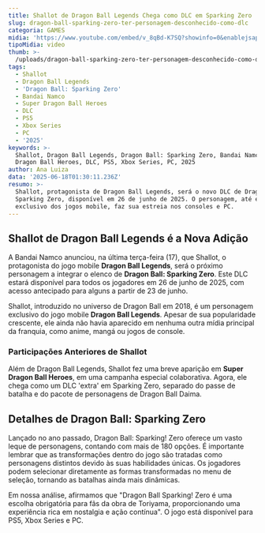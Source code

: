 ```yaml
---
title: Shallot de Dragon Ball Legends Chega como DLC em Sparking Zero
slug: dragon-ball-sparking-zero-ter-personagem-desconhecido-como-dlc
categoria: GAMES
midia: 'https://www.youtube.com/embed/v_8qBd-K7SQ?showinfo=0&enablejsapi=1'
tipoMidia: video
thumb: >-
  /uploads/dragon-ball-sparking-zero-ter-personagem-desconhecido-como-dlc-thumb.png
tags:
  - Shallot
  - Dragon Ball Legends
  - 'Dragon Ball: Sparking Zero'
  - Bandai Namco
  - Super Dragon Ball Heroes
  - DLC
  - PS5
  - Xbox Series
  - PC
  - '2025'
keywords: >-
  Shallot, Dragon Ball Legends, Dragon Ball: Sparking Zero, Bandai Namco, Super
  Dragon Ball Heroes, DLC, PS5, Xbox Series, PC, 2025
author: Ana Luiza
data: '2025-06-18T01:30:11.236Z'
resumo: >-
  Shallot, protagonista de Dragon Ball Legends, será o novo DLC de Dragon Ball:
  Sparking Zero, disponível em 26 de junho de 2025. O personagem, até então
  exclusivo dos jogos mobile, faz sua estreia nos consoles e PC.
---
```


## Shallot de Dragon Ball Legends é a Nova Adição

A Bandai Namco anunciou, na última terça-feira (17), que Shallot, o protagonista do jogo mobile **Dragon Ball Legends**, será o próximo personagem a integrar o elenco de **Dragon Ball: Sparking Zero**. Este DLC estará disponível para todos os jogadores em 26 de junho de 2025, com acesso antecipado para alguns a partir de 23 de junho.

Shallot, introduzido no universo de Dragon Ball em 2018, é um personagem exclusivo do jogo mobile **Dragon Ball Legends**. Apesar de sua popularidade crescente, ele ainda não havia aparecido em nenhuma outra mídia principal da franquia, como anime, mangá ou jogos de console.

### Participações Anteriores de Shallot

Além de Dragon Ball Legends, Shallot fez uma breve aparição em **Super Dragon Ball Heroes**, em uma campanha especial colaborativa. Agora, ele chega como um DLC 'extra' em Sparking Zero, separado do passe de batalha e do pacote de personagens de Dragon Ball Daima.

## Detalhes de Dragon Ball: Sparking Zero

Lançado no ano passado, Dragon Ball: Sparking! Zero oferece um vasto leque de personagens, contando com mais de 180 opções. É importante lembrar que as transformações dentro do jogo são tratadas como personagens distintos devido às suas habilidades únicas. Os jogadores podem selecionar diretamente as formas transformadas no menu de seleção, tornando as batalhas ainda mais dinâmicas.

Em nossa análise, afirmamos que "Dragon Ball Sparking! Zero é uma escolha obrigatória para fãs da obra de Toriyama, proporcionando uma experiência rica em nostalgia e ação contínua". O jogo está disponível para PS5, Xbox Series e PC.
